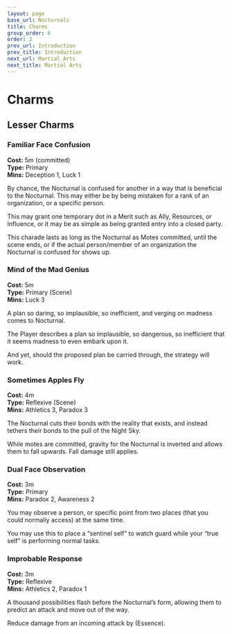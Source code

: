 ```yaml
---
layout: page
base_url: Nocturnals
title: Charms
group_order: 6
order: 2
prev_url: Introduction
prev_title: Introduction
next_url: Martial_Arts
next_title: Martial Arts
---
```


Charms
======

Lesser Charms
-------------

### Familiar Face Confusion

**Cost:** 5m (committed)  
**Type:** Primary  
**Mins:** Deception 1, Luck 1

By chance, the Nocturnal is confused for another in a way that is
beneficial to the Nocturnal. This may either be by being mistaken for a
rank of an organization, or a specific person.

This may grant one temporary dot in a Merit such as Ally, Resources, or
Influence, or it may be as simple as being granted entry into a closed
party.

This charade lasts as long as the Nocturnal as Motes committed, until
the scene ends, or if the actual person/member of an organization the
Nocturnal is confused for shows up.

### Mind of the Mad Genius

**Cost:** 5m  
**Type:** Primary (Scene)  
**Mins:** Luck 3

A plan so daring, so implausible, so inefficient, and verging on madness
comes to Nocturnal.

The Player describes a plan so implausible, so dangerous, so inefficient
that it seems madness to even embark upon it.

And yet, should the proposed plan be carried through, the strategy will
work.

### Sometimes Apples Fly

**Cost:** 4m  
**Type:** Reflexive (Scene)  
**Mins:** Athletics 3, Paradox 3

The Nocturnal cuts their bonds with the reality that exists, and instead
tethers their bonds to the pull of the Night Sky.

While motes are committed, gravity for the Nocturnal is inverted and
allows them to fall upwards. Fall damage still applies.

### Dual Face Observation

**Cost:** 3m  
**Type:** Primary  
**Mins:** Paradox 2, Awareness 2

You may observe a person, or specific point from two places (that you
could normally access) at the same time.

You may use this to place a “sentinel self” to watch guard while your
“true self” is performing normal tasks.

### Improbable Response

**Cost:** 3m  
**Type:** Reflexive  
**Mins:** Athletics 2, Paradox 1

A thousand possibilities flash before the Nocturnal’s form, allowing
them to predict an attack and move out of the way.

Reduce damage from an incoming attack by (Essence).
